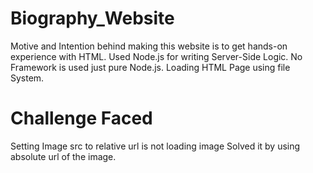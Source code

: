 # Biography_Website
Motive and Intention behind making this website is to get hands-on experience with HTML.
Used Node.js for writing Server-Side Logic.
No Framework is used just pure Node.js.
Loading HTML Page using file System.

# Challenge Faced
Setting Image src to relative url is not loading image
Solved it by using absolute url of the image.

